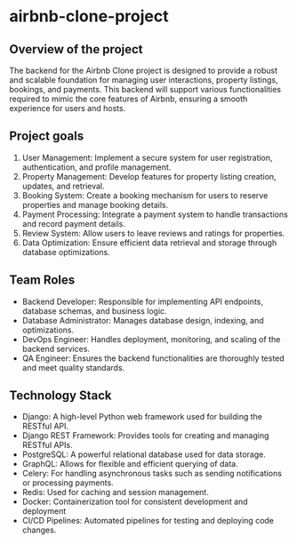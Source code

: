 
# airbnb-clone-project

## Overview of the project
The backend for the Airbnb Clone project is designed to provide a robust and scalable foundation for managing user interactions, property listings, bookings, and payments. This backend will support various functionalities required to mimic the core features of Airbnb, ensuring a smooth experience for users and hosts.
## Project goals
1.  User Management: Implement a secure system for user registration, authentication, and profile management.
2.  Property Management: Develop features for property listing creation, updates, and retrieval.
3.  Booking System: Create a booking mechanism for users to reserve properties and manage booking details.
4.  Payment Processing: Integrate a payment system to handle transactions and record payment details.
5.  Review System: Allow users to leave reviews and ratings for properties.
6.  Data Optimization: Ensure efficient data retrieval and storage through database optimizations.
## Team Roles
-   Backend Developer: Responsible for implementing API endpoints, database schemas, and business logic.
-   Database Administrator: Manages database design, indexing, and optimizations.
-   DevOps Engineer: Handles deployment, monitoring, and scaling of the backend services.
-   QA Engineer: Ensures the backend functionalities are thoroughly tested and meet quality standards.
## Technology Stack
-   Django: A high-level Python web framework used for building the RESTful API.
-   Django REST Framework: Provides tools for creating and managing RESTful APIs.
-   PostgreSQL: A powerful relational database used for data storage.
-   GraphQL: Allows for flexible and efficient querying of data.
-   Celery: For handling asynchronous tasks such as sending notifications or processing payments.
-   Redis: Used for caching and session management.
-   Docker: Containerization tool for consistent development and deployment 
-   CI/CD Pipelines: Automated pipelines for testing and deploying code changes.
